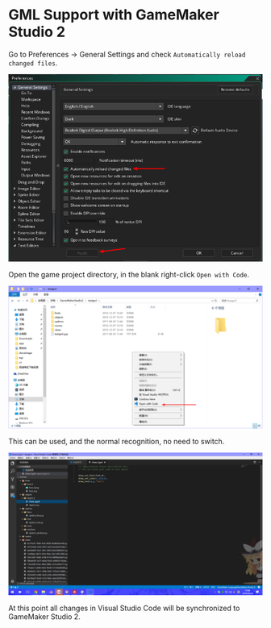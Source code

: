# GML Support with GameMaker Studio 2

Go to Preferences -> General Settings and check `Automatically reload changed files`.

![](assets/docsimage/9.png)

Open the game project directory, in the blank right-click `Open with Code`.

![](assets/docsimage/10.png)

This can be used, and the normal recognition, no need to switch.

![](assets/docsimage/11.png)

At this point all changes in Visual Studio Code will be synchronized to GameMaker Studio 2.